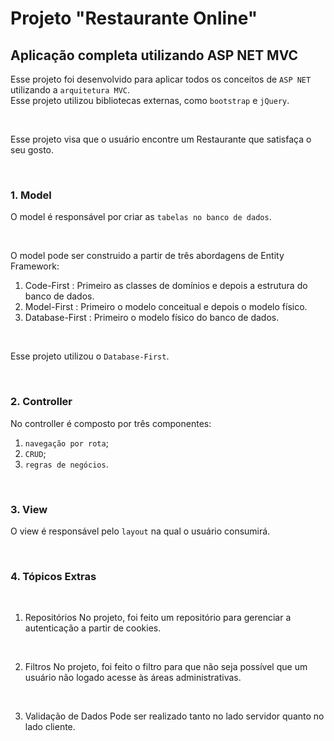 # Projeto "Restaurante Online"

## Aplicação completa utilizando ASP NET MVC

Esse projeto foi desenvolvido para aplicar todos os conceitos de `ASP NET` utilizando a `arquitetura MVC`.
<br>
Esse projeto utilizou bibliotecas externas, como `bootstrap` e `jQuery`.

<br>

Esse projeto visa que o usuário encontre um Restaurante que satisfaça o seu gosto.

<br>

### 1. Model

O model é responsável por criar as `tabelas no banco de dados`.

<br>

O model pode ser construido a partir de três abordagens de Entity Framework:
  1. Code-First : Primeiro as classes de domínios e depois a estrutura do banco de dados.
  2. Model-First : Primeiro o modelo conceitual e depois o modelo físico.
  3. Database-First : Primeiro o modelo físico do banco de dados.
  
<br>

Esse projeto utilizou o `Database-First`.

<br>

### 2. Controller

No controller é composto por três componentes:
  1. `navegação por rota`;
  2. `CRUD`;
  3. `regras de negócios`.
  
<br>

### 3. View

O view é responsável pelo `layout` na qual o usuário consumirá.

<br>

### 4. Tópicos Extras

<br>

  1. Repositórios
    No projeto, foi feito um repositório para gerenciar a autenticação a partir de cookies.
  
  <br>
  
  2. Filtros
    No projeto, foi feito o filtro para que não seja possível que um usuário não logado acesse às áreas administrativas.
  
  <br>
  
  3. Validação de Dados
    Pode ser realizado tanto no lado servidor quanto no lado cliente.
